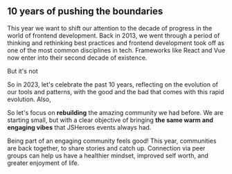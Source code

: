 ## 10 years of pushing the boundaries

This year we want to shift our attention to the decade of progress in the world of frontend development. Back in 2013, we went through a period of thinking and rethinking best practices and frontend development took off as one of the most common disciplines in tech. Frameworks like React and Vue now enter into their second decade of existence.

But it's not

So in 2023, let's celebrate the past 10 years, reflecting on the evolution of our tools and patterns, with the good and the bad that comes with this rapid evolution. Also,

So let's focus on <strong>rebuilding</strong> the amazing community we had before. We are starting small, but with a clear objective of bringing <strong>the same warm and engaging vibes</strong> that JSHeroes events always had.

Being part of an engaging community feels good! This year, communities are back together, to share stories and catch up. Connection via peer groups can help us have a healthier mindset, improved self worth, and greater enjoyment of life.
